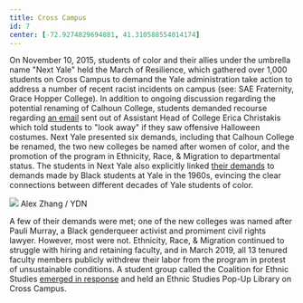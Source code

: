 ```yaml
---
title: Cross Campus
id: 7
center: [-72.9274829694881, 41.310588554014174]
---
```



On November 10, 2015, students of color and their allies under the
umbrella name "Next Yale" held the March of Resilience, which
gathered over 1,000 students on Cross Campus to demand the Yale
administration take action to address a number of recent racist
incidents on campus (see: SAE Fraternity, Grace Hopper College). In
addition to ongoing discussion regarding the potential renaming of
Calhoun College, students demanded recourse regarding
[an email](https://medium.com/@denrsch/what-s-going-on-at-yale-a-reading-list-b9031ec8bd43)
sent out of Assistant Head of College Erica Christakis which told
students to "look away" if they saw offensive Halloween costumes.
Next Yale presented six demands, including that Calhoun College be
renamed, the two new colleges be named after women of color, and the
promotion of the program in Ethnicity, Race, & Migration to
departmental status. The students in Next Yale also explicitly linked
[their demands](https://downatyale.com/nextyale-demands-for-the-administration/)
to demands made by Black students at Yale in the 1960s, evincing the
clear connections between different decades of Yale students of
color. 

<div class="container">
  <img src="/images/xc.jpg"/>
  <span class="image-credit">Alex Zhang / YDN</span>
</div>

A few of their demands were met; one of the new colleges
was named after Pauli Murray, a Black genderqueer activist and
promiment civil rights lawyer. However, most were not. Ethnicity, Race, & Migration continued to
struggle with hiring and retaining faculty, and in March 2019, all 13
tenured faculty members publicly withdrew their labor from the program
in protest of unsustainable conditions. A student group called the
Coalition for Ethnic Studies
[emerged in response](https://yaledailynews.com/blog/2019/04/02/students-organize-to-support-erm-professors-withdrawal/)
and held an Ethnic Studies Pop-Up Library on Cross Campus.
